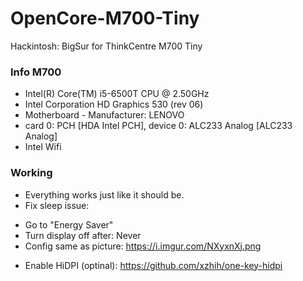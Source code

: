 # OpenCore-M700-Tiny
Hackintosh: BigSur for ThinkCentre M700 Tiny

### Info M700
* Intel(R) Core(TM) i5-6500T CPU @ 2.50GHz
* Intel Corporation HD Graphics 530 (rev 06)
* Motherboard - Manufacturer: LENOVO
* card 0: PCH [HDA Intel PCH], device 0: ALC233 Analog [ALC233 Analog]
* Intel Wifi

### Working
* Everything works just like it should be.
* Fix sleep issue: 
- Go to "Energy Saver"
- Turn display off after: Never
- Config same as picture: https://i.imgur.com/NXyxnXj.png

* Enable HiDPI (optinal): https://github.com/xzhih/one-key-hidpi
